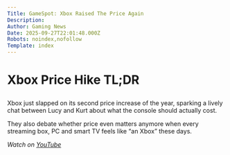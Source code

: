 ```yaml
---
Title: GameSpot: Xbox Raised The Price Again
Description: 
Author: Gaming News
Date: 2025-09-27T22:01:48.000Z
Robots: noindex,nofollow
Template: index
---
```

<h1>
  
  
  Xbox Price Hike TL;DR
</h1>

<p>Xbox just slapped on its second price increase of the year, sparking a lively chat between Lucy and Kurt about what the console should actually cost.  </p>

<p>They also debate whether price even matters anymore when every streaming box, PC and smart TV feels like “an Xbox” these days.</p>

<p><em>Watch on <a href="https://www.youtube.com/watch?v=goIZO5Q_T9U" rel="noopener noreferrer">YouTube</a></em></p>

